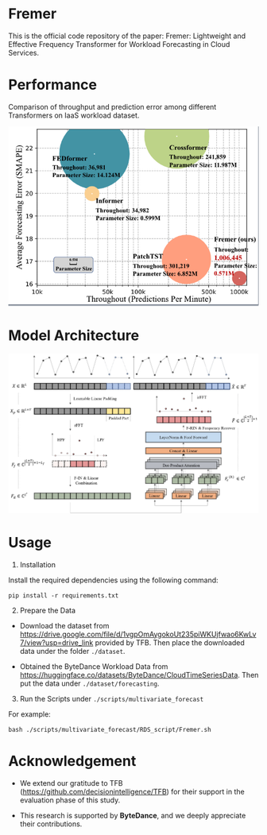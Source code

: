 # Fremer

This is the official code repository of the paper: Fremer: Lightweight and Effective Frequency Transformer for Workload Forecasting in Cloud Services.


# Performance
Comparison of throughput and prediction error
among different Transformers on IaaS workload dataset. 

![Performance](figs/performance.png)

# Model Architecture
![Fremer](figs/Fremer_model.jpg)




# Usage
1) Installation

Install the required dependencies using the following command:

```
pip install -r requirements.txt
```

2) Prepare the Data

- Download the dataset from https://drive.google.com/file/d/1vgpOmAygokoUt235piWKUjfwao6KwLv7/view?usp=drive_link provided by TFB. Then place the downloaded data under the folder `./dataset`.

- Obtained the ByteDance Workload Data from https://huggingface.co/datasets/ByteDance/CloudTimeSeriesData. Then put the data under `./dataset/forecasting`.

3) Run the Scripts under `./scripts/multivariate_forecast`

For example:

```
bash ./scripts/multivariate_forecast/RDS_script/Fremer.sh
```

# Acknowledgement

- We extend our gratitude to TFB (https://github.com/decisionintelligence/TFB) for their support in the evaluation phase of this study.

- This research is supported by **ByteDance**, and we deeply appreciate their contributions.